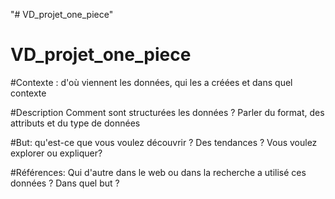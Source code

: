 
"# VD_projet_one_piece" 
# VD_projet_one_piece

#Contexte : d'où viennent les données, qui les a créées et dans quel contexte

#Description Comment sont structurées les données ? Parler du format, des attributs et du type de données

#But: qu'est-ce que vous voulez découvrir ? Des tendances ? Vous voulez explorer ou expliquer?

#Références: Qui d'autre dans le web ou dans la recherche a utilisé ces données ? Dans quel but ?
